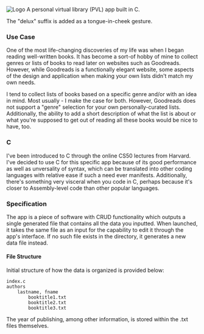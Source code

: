 ![Logo](https://github.com/adamappsdev/PVLdeluxe/blob/master/PVLdeluxe.png)
A personal virtual library (PVL) app built in C.

The "delux" suffix is added as a tongue-in-cheek gesture.

### Use Case
One of the most life-changing discoveries of my life was when I began reading well-written books. It has become a sort-of hobby of mine to collect genres or lists of books to read later on websites such as Goodreads. However, while Goodreads is a functionally elegant website, some aspects of the design and application when making your own lists didn't match my own needs.

I tend to collect lists of books based on a specific genre and/or with an idea in mind. Most usually - I make the case for both. However, Goodreads does not support a "genre" selection for your own personally-curated lists.
Additionally, the ability to add a short description of what the list is about or what you're supposed to get out of reading all these books would be nice to have, too.

### C
I've been introduced to C through the online CS50 lectures from Harvard. I've decided to use C for this specific app because of its good performance as well as unversality of syntax, which can be translated into other coding languages with relative ease if such a need ever manifests. Additionally, there's something very visceral when you code in C, perhaps because it's closer to Assembly-level code than other popular languages.

### Specification
The app is a piece of software with CRUD functionality which outputs a single generated file that contains all the data you inputted. When launched, it takes the same file as an input for the capability to edit it through the app's interface. If no such file exists in the directory, it generates a new data file instead.

#### File Structure
Initial structure of how the data is organized is provided below:
```
index.c
authors
    lastname, fname
        booktitle1.txt
        booktitle2.txt
        booktitle3.txt
```
The year of publishing, among other information, is stored within the .txt files themselves.
